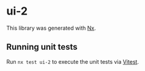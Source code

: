 # ui-2

This library was generated with [Nx](https://nx.dev).

## Running unit tests

Run `nx test ui-2` to execute the unit tests via [Vitest](https://vitest.dev/).
